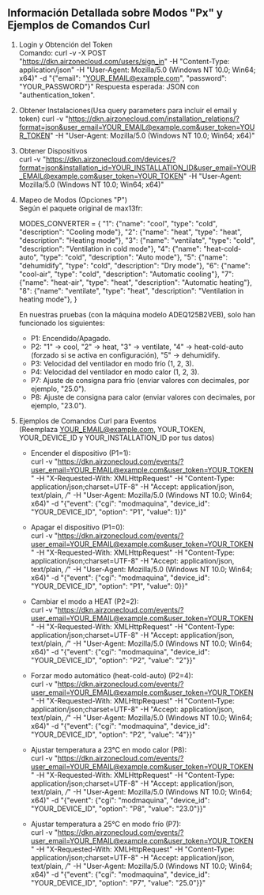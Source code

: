 Información Detallada sobre Modos "Px" y Ejemplos de Comandos Curl
-------------------------------------------------------

1. Login y Obtención del Token  
   Comando:
   curl -v -X POST "https://dkn.airzonecloud.com/users/sign_in" -H "Content-Type: application/json" -H "User-Agent: Mozilla/5.0 (Windows NT 10.0; Win64; x64)" -d "{\"email\": \"YOUR_EMAIL@example.com\", \"password\": \"YOUR_PASSWORD\"}"
   Respuesta esperada: JSON con "authentication_token".

2. Obtener Instalaciones(Usa query parameters para incluir el email y token)
curl -v "https://dkn.airzonecloud.com/installation_relations/?format=json&user_email=YOUR_EMAIL@example.com&user_token=YOUR_TOKEN" -H "User-Agent: Mozilla/5.0 (Windows NT 10.0; Win64; x64)"

3. Obtener Dispositivos  
   curl -v "https://dkn.airzonecloud.com/devices/?format=json&installation_id=YOUR_INSTALLATION_ID&user_email=YOUR_EMAIL@example.com&user_token=YOUR_TOKEN" -H "User-Agent: Mozilla/5.0 (Windows NT 10.0; Win64; x64)"

4. Mapeo de Modos (Opciones "P")  
   Según el paquete original de max13fr:
   
   MODES_CONVERTER = {
       "1": {"name": "cool", "type": "cold", "description": "Cooling mode"},
       "2": {"name": "heat", "type": "heat", "description": "Heating mode"},
       "3": {"name": "ventilate", "type": "cold", "description": "Ventilation in cold mode"},
       "4": {"name": "heat-cold-auto", "type": "cold", "description": "Auto mode"},
       "5": {"name": "dehumidify", "type": "cold", "description": "Dry mode"},
       "6": {"name": "cool-air", "type": "cold", "description": "Automatic cooling"},
       "7": {"name": "heat-air", "type": "heat", "description": "Automatic heating"},
       "8": {"name": "ventilate", "type": "heat", "description": "Ventilation in heating mode"},
   }
   
   En nuestras pruebas (con la máquina modelo ADEQ125B2VEB), solo han funcionado los siguientes:
   - P1: Encendido/Apagado.
   - P2: "1" → cool, "2" → heat, "3" → ventilate, "4" → heat-cold-auto (forzado si se activa en configuración), "5" → dehumidify.
   - P3: Velocidad del ventilador en modo frío (1, 2, 3).
   - P4: Velocidad del ventilador en modo calor (1, 2, 3).
   - P7: Ajuste de consigna para frío (enviar valores con decimales, por ejemplo, "25.0").
   - P8: Ajuste de consigna para calor (enviar valores con decimales, por ejemplo, "23.0").

5. Ejemplos de Comandos Curl para Eventos  
   (Reemplaza YOUR_EMAIL@example.com, YOUR_TOKEN, YOUR_DEVICE_ID y YOUR_INSTALLATION_ID por tus datos)
   
   - Encender el dispositivo (P1=1):  
     curl -v "https://dkn.airzonecloud.com/events/?user_email=YOUR_EMAIL@example.com&user_token=YOUR_TOKEN" -H "X-Requested-With: XMLHttpRequest" -H "Content-Type: application/json;charset=UTF-8" -H "Accept: application/json, text/plain, */*" -H "User-Agent: Mozilla/5.0 (Windows NT 10.0; Win64; x64)" -d "{\"event\": {\"cgi\": \"modmaquina\", \"device_id\": \"YOUR_DEVICE_ID\", \"option\": \"P1\", \"value\": 1}}"
   
   - Apagar el dispositivo (P1=0):  
     curl -v "https://dkn.airzonecloud.com/events/?user_email=YOUR_EMAIL@example.com&user_token=YOUR_TOKEN" -H "X-Requested-With: XMLHttpRequest" -H "Content-Type: application/json;charset=UTF-8" -H "Accept: application/json, text/plain, */*" -H "User-Agent: Mozilla/5.0 (Windows NT 10.0; Win64; x64)" -d "{\"event\": {\"cgi\": \"modmaquina\", \"device_id\": \"YOUR_DEVICE_ID\", \"option\": \"P1\", \"value\": 0}}"
   
   - Cambiar el modo a HEAT (P2=2):  
     curl -v "https://dkn.airzonecloud.com/events/?user_email=YOUR_EMAIL@example.com&user_token=YOUR_TOKEN" -H "X-Requested-With: XMLHttpRequest" -H "Content-Type: application/json;charset=UTF-8" -H "Accept: application/json, text/plain, */*" -H "User-Agent: Mozilla/5.0 (Windows NT 10.0; Win64; x64)" -d "{\"event\": {\"cgi\": \"modmaquina\", \"device_id\": \"YOUR_DEVICE_ID\", \"option\": \"P2\", \"value\": \"2\"}}"
   
   - Forzar modo automático (heat-cold-auto) (P2=4):  
     curl -v "https://dkn.airzonecloud.com/events/?user_email=YOUR_EMAIL@example.com&user_token=YOUR_TOKEN" -H "X-Requested-With: XMLHttpRequest" -H "Content-Type: application/json;charset=UTF-8" -H "Accept: application/json, text/plain, */*" -H "User-Agent: Mozilla/5.0 (Windows NT 10.0; Win64; x64)" -d "{\"event\": {\"cgi\": \"modmaquina\", \"device_id\": \"YOUR_DEVICE_ID\", \"option\": \"P2\", \"value\": \"4\"}}"
   
   - Ajustar temperatura a 23°C en modo calor (P8):  
     curl -v "https://dkn.airzonecloud.com/events/?user_email=YOUR_EMAIL@example.com&user_token=YOUR_TOKEN" -H "X-Requested-With: XMLHttpRequest" -H "Content-Type: application/json;charset=UTF-8" -H "Accept: application/json, text/plain, */*" -H "User-Agent: Mozilla/5.0 (Windows NT 10.0; Win64; x64)" -d "{\"event\": {\"cgi\": \"modmaquina\", \"device_id\": \"YOUR_DEVICE_ID\", \"option\": \"P8\", \"value\": \"23.0\"}}"
   
   - Ajustar temperatura a 25°C en modo frío (P7):  
     curl -v "https://dkn.airzonecloud.com/events/?user_email=YOUR_EMAIL@example.com&user_token=YOUR_TOKEN" -H "X-Requested-With: XMLHttpRequest" -H "Content-Type: application/json;charset=UTF-8" -H "Accept: application/json, text/plain, */*" -H "User-Agent: Mozilla/5.0 (Windows NT 10.0; Win64; x64)" -d "{\"event\": {\"cgi\": \"modmaquina\", \"device_id\": \"YOUR_DEVICE_ID\", \"option\": \"P7\", \"value\": \"25.0\"}}"
